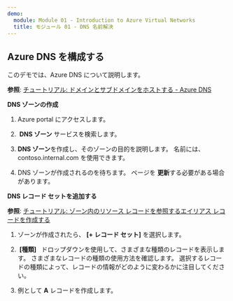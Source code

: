 ```yaml
---
demo:
  module: Module 01 - Introduction to Azure Virtual Networks
  title: モジュール 01 - DNS 名前解決
---
```

## Azure DNS を構成する

このデモでは、Azure DNS について説明します。

**参照**: [チュートリアル: ドメインとサブドメインをホストする - Azure DNS](https://docs.microsoft.com/azure/dns/dns-delegate-domain-azure-dns)


**DNS ゾーンの作成**

1. Azure portal にアクセスします。

1.  **DNS ゾーン** サービスを検索します。

1. **DNS ゾーン**を作成し、そのゾーンの目的を説明します。 名前には、contoso.internal.com を使用できます。

1.  DNS ゾーンが作成されるのを待ちます。 ページを **更新**する必要がある場合があります。 

**DNS レコード セットを追加する**

**参照**: [チュートリアル: ゾーン内のリソース レコードを参照するエイリアス レコードを作成する](https://learn.microsoft.com/azure/dns/tutorial-alias-rr)

1. ゾーンが作成されたら、 **[+ レコード セット]** を選択します。

1.  **[種類]**   ドロップダウンを使用して、さまざまな種類のレコードを表示します。 さまざまなレコードの種類の使用方法を確認します。 選択するレコードの種類によって、レコードの情報がどのように変わるかに注目してください。

1. 例として **A** レコードを作成します。 

